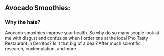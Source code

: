 ## Avocado Smoothies:
### Why the hate?
Avocado smoothies improve your health. So why do so many people look at me with disgust and confusion when I order one at the local Pho Tasty Restaurant in Cerritos? Is it that big of a deal? After much scientific research, contemplation, and more
